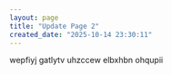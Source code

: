 ```yaml
---
layout: page
title: "Update Page 2"
created_date: "2025-10-14 23:30:11"
---
```


wepfiyj gatlytv uhzccew elbxhbn ohqupii 

